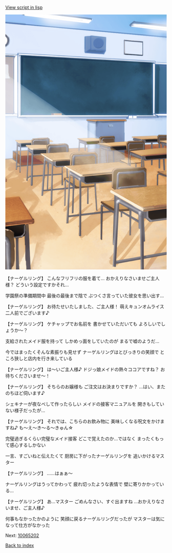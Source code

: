 [View script in lisp](../scripts/10065201.txt)

![classroom01.png](../images/backgrounds/classroom01.png)

【ナーゲルリング】
こんなフリフリの服を着て…
おかえりなさいませご主人様？
どういう設定ですかそれ…

学園祭の準備期間中
最後の最後まで陰で
ぶつくさ言っていた彼女を思い出す…

【ナーゲルリング】
お待たせいたしました、ご主人様！
萌えキュンオムライス
二人前でございます♪

【ナーゲルリング】
ケチャップでお名前を
書かせていただいても
よろしいでしょうか～？

支給されたメイド服を持って
しかめっ面をしていたのが
まるで嘘のようだ…

今ではまったくそんな素振りも見せず
ナーゲルリングはとびっきりの笑顔で
ところ狭しと店内を行き来している

【ナーゲルリング】
は～いご主人様♪
ドジっ娘メイドの熱々ココアですね？
お待ちくださいませ～！

【ナーゲルリング】
そちらのお嬢様も
ご注文はお決まりですか？
…はい、またのちほど伺います♪

シェキナーが夜なべして作ったらしい
メイドの接客マニュアルを
開きもしていない様子だったが…

【ナーゲルリング】
それでは、こちらのお飲み物に
美味しくなる呪文をかけますね♪
も～え～き～る～きゅん☆

完璧過ぎるくらい完璧なメイド接客
どこで覚えたのか…ではなく
まったくもって感心するしかない

一言、すごいねと伝えたくて
厨房に下がったナーゲルリングを
追いかけるマスター

【ナーゲルリング】
……はぁぁ～

ナーゲルリングはうってかわって
疲れ切ったような表情で
壁に寄りかかっている…

【ナーゲルリング】
あ…マスター
ごめんなさい、すぐ出ますね
…おかえりなさいませ、ご主人様♪

何事もなかったかのように
笑顔に戻るナーゲルリングだったが
マスターは気になって仕方がなかった


Next: [10065202](10065202.md)

[Back to index](index.md)

